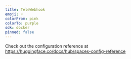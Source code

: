 ```yaml
---
title: TeleWebhook
emoji: ⚡
colorFrom: pink
colorTo: purple
sdk: docker
pinned: false
---
```

Check out the configuration reference at https://huggingface.co/docs/hub/spaces-config-reference